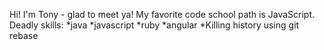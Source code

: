 Hi! I'm Tony - glad to meet ya!
My favorite code school path is JavaScript.
Deadly skills: 
*java
*javascript
*ruby
*angular
*Killing history using git rebase

